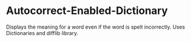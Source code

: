 # Autocorrect-Enabled-Dictionary
Displays the meaning for a word even if the word is spelt incorrectly. Uses Dictionaries and difflib library.
